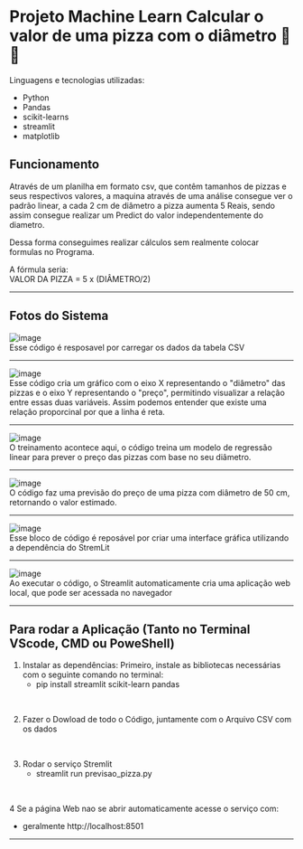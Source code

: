 # Projeto Machine Learn Calcular o valor de uma pizza com o diâmetro 🍕🍕

Linguagens e tecnologias utilizadas:
*  Python
*  Pandas
*  scikit-learns
*  streamlit
*  matplotlib

## Funcionamento

Através de um planilha em formato csv, que contêm tamanhos de pizzas e seus respectivos valores, a maquina através de uma análise consegue ver o padrão linear, a cada 2 cm de diâmetro a pizza aumenta 5 Reais, sendo assim consegue realizar um Predict do valor independentemente do diametro.

Dessa forma conseguimes realizar cálculos sem realmente colocar formulas no Programa.

A fórmula seria:
<br>
VALOR DA PIZZA = 5 x (DIÂMETRO/2)

<hr>

## Fotos do Sistema

![image](https://github.com/user-attachments/assets/b9c6b63c-5df3-48bc-9179-096787d81fb4)
<br>
Esse código é resposavel por carregar os dados da tabela CSV 
<hr>

![image](https://github.com/user-attachments/assets/9584acc4-5e49-4aea-8b6d-a50666ac40d6)
<br>
Esse código cria um gráfico com o eixo X representando o "diâmetro" das pizzas e o eixo Y representando o "preço", permitindo visualizar a relação entre essas duas variáveis. Assim podemos entender que existe uma relação proporcinal por que a linha é reta.
<hr>

![image](https://github.com/user-attachments/assets/1420e664-039f-46b6-a812-3f28a75d8065)
<br>
O treinamento acontece aqui, o código treina um modelo de regressão linear para prever o preço das pizzas com base no seu diâmetro.
<hr>

![image](https://github.com/user-attachments/assets/16385ece-5d1f-4ac3-8813-5c72a6f4a4c7)
<br>
O código faz uma previsão do preço de uma pizza com diâmetro de 50 cm, retornando o valor estimado.
<hr>

![image](https://github.com/user-attachments/assets/0bc4c8be-3156-4159-82ba-593b3867667d)
<br>
Esse bloco de código é reposável por criar uma interface gráfica utilizando a dependência do StremLit
<hr>

![image](https://github.com/user-attachments/assets/f6c7d14f-78e2-4c46-9398-1c94074b0acf)
<br>
Ao executar o código, o Streamlit automaticamente cria uma aplicação web local, que pode ser acessada no navegador
<hr>

## Para rodar a Aplicação (Tanto no Terminal VScode, CMD ou PoweShell)

1. Instalar as dependências: Primeiro, instale as bibliotecas necessárias com o seguinte comando no terminal:
   * pip install streamlit scikit-learn pandas

<br>

2. Fazer o Dowload de todo o Código, juntamente com o Arquivo CSV com os dados

<br>

3. Rodar o serviço Stremlit
   * streamlit run previsao_pizza.py

<br>

4 Se a página Web nao se abrir automaticamente acesse o serviço com:
   * geralmente http://localhost:8501

<hr>
   










  
